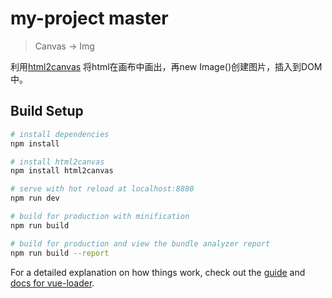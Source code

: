 # my-project master

> Canvas -> Img

利用[html2canvas](http://html2canvas.hertzen.com/getting-started/)</a> 将html在画布中画出，再new Image()创建图片，插入到DOM中。

## Build Setup

``` bash
# install dependencies
npm install

# install html2canvas
npm install html2canvas

# serve with hot reload at localhost:8880
npm run dev

# build for production with minification
npm run build

# build for production and view the bundle analyzer report
npm run build --report

```

For a detailed explanation on how things work, check out the [guide](http://vuejs-templates.github.io/webpack/) and [docs for vue-loader](http://vuejs.github.io/vue-loader).

